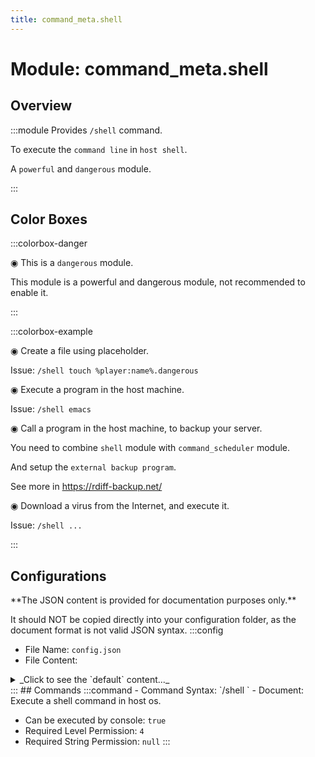 ```yaml
---
title: command_meta.shell
---
```



# Module: command_meta.shell

## Overview
:::module
  Provides `/shell` command.
  
  To execute the `command line` in `host shell`.
  
  
  
  A `powerful` and `dangerous` module.


:::
## Color Boxes

:::colorbox-danger

  ◉ This is a `dangerous` module.
  
  This module is a powerful and dangerous module, not recommended to enable it.


:::

:::colorbox-example

  ◉ Create a file using placeholder.
  
  Issue: `/shell touch %player:name%.dangerous`
  
  
  
  ◉ Execute a program in the host machine.
  
  Issue: `/shell emacs`
  
  
  
  ◉ Call a program in the host machine, to backup your server.
  
  You need to combine `shell` module with `command_scheduler` module.
  
  And setup the `external backup program`.
  
  See more in https://rdiff-backup.net/
  
  
  
  ◉ Download a virus from the Internet, and execute it.
  
  Issue: `/shell ...`


:::

## Configurations
<Admonition type="warning" icon="" title="">
**The JSON content is provided for documentation purposes only.**

It should NOT be copied directly into your configuration folder, as the document format is not valid JSON syntax.
</Admonition>
:::config
- File Name: `config.json`
- File Content: 
<details>

<summary>_Click to see the `default` content..._</summary>

```json showLineNumbers title="config/fuji/modules/command_meta/shell/config.json"
{
  "enable_warning": "ENABLE THIS MODULE IS POTENTIAL TO HARM YOUR COMPUTER! YOU NEED TO CHANGE THIS FIELD INTO `CONFIRM` TO ENABLE THIS MODULE"
  /* Security options. */,
  "security": {
    "only_allow_console": true,
    "allowed_player_names": []
  }
}
```
</details>
:::
## Commands
:::command
- Command Syntax: `/shell <GreedyString rest>`
- Document:   Execute a shell command in host os.


- Can be executed by console: `true`
- Required Level Permission: `4`
- Required String Permission: `null`
:::
